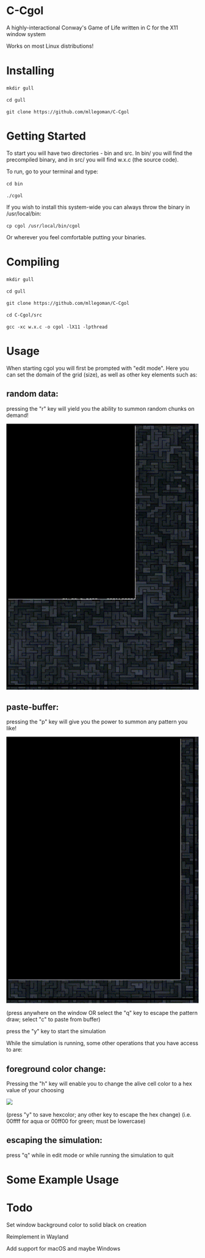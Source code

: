 # C-Cgol
A highly-interactional Conway's Game of Life written in C for the X11 window system

Works on most Linux distributions!

# Installing

`mkdir gull`

`cd gull`

`git clone https://github.com/mllegoman/C-Cgol`

# Getting Started

To start you will have two directories - bin and src. In bin/ you will find the precompiled binary, and in src/ you will find w.x.c (the source code).

To run, go to your terminal and type:

`cd bin`

`./cgol`

If you wish to install this system-wide you can always throw the binary in /usr/local/bin:

`cp cgol /usr/local/bin/cgol`

Or wherever you feel comfortable putting your binaries.

# Compiling

`mkdir gull`

`cd gull`

`git clone https://github.com/mllegoman/C-Cgol`

`cd C-Cgol/src`

`gcc -xc w.x.c -o cgol -lX11 -lpthread`

# Usage
When starting cgol you will first be prompted with "edit mode". Here you can set the domain of the grid (size), as well as other key elements such as:

## random data:

pressing the "r" key will yield you the ability to summon random chunks on demand!

![](gif/rand.gif)

## paste-buffer:

pressing the "p" key will give you the power to summon any pattern you like!

![](gif/paste.gif)

(press anywhere on the window OR select the "q" key to escape the pattern draw; select "c" to paste from buffer)

press the "y" key to start the simulation

While the simulation is running, some other operations that you have access to are:

## foreground color change:
Pressing the "h" key will enable you to change the alive cell color to a hex value of your choosing

![](gif/hextoggle.gif)

(press "y" to save hexcolor; any other key to escape the hex change)
(i.e. 00ffff for aqua or 00ff00 for green; must be lowercase)

## escaping the simulation:

press "q" while in edit mode or while running the simulation to quit

# Some Example Usage

# Todo

Set window background color to solid black on creation

Reimplement in Wayland

Add support for macOS and maybe Windows

